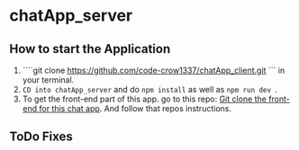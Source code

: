 # chatApp_server

## How to start the Application
1. ````git clone https://github.com/code-crow1337/chatApp_client.git ``` in your terminal.
2. ```CD into chatApp_server``` and do ```npm install``` as well as ```npm run dev ```. 
3. To get the front-end part of this app. go to this repo: [Git clone the front-end for this chat app](https://github.com/code-crow1337/chatApp_client.git). And follow that repos instructions. 

## ToDo Fixes
